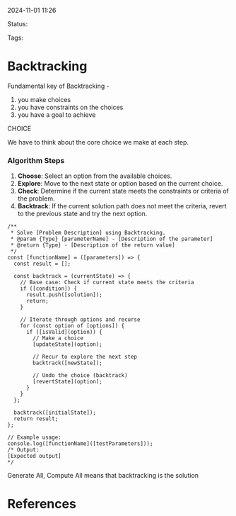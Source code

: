 2024-11-01 11:26

Status:

Tags:

# Backtracking

Fundamental key of Backtracking -
1. you make choices
2. you have constraints on the choices
3. you have a goal to achieve

CHOICE

We have to think about the core choice we make at each step.

### Algorithm Steps[​](https://carefree-ladka.github.io/js.enigma/docs/tutorial-basics/Backtracking#algorithm-steps "Direct link to Algorithm Steps")

1. **Choose**: Select an option from the available choices.
2. **Explore**: Move to the next state or option based on the current choice.
3. **Check**: Determine if the current state meets the constraints or criteria of the problem.
4. **Backtrack**: If the current solution path does not meet the criteria, revert to the previous state and try the next option.

```
/**
 * Solve [Problem Description] using Backtracking.
 * @param {Type} [parameterName] - [Description of the parameter]
 * @return {Type} - [Description of the return value]
 */
const [functionName] = ([parameters]) => {
  const result = [];
  
  const backtrack = (currentState) => {
    // Base case: Check if current state meets the criteria
    if ([condition]) {
      result.push([solution]);
      return;
    }
    
    // Iterate through options and recurse
    for (const option of [options]) {
      if ([isValid](option)) {
        // Make a choice
        [updateState](option);
        
        // Recur to explore the next step
        backtrack([newState]);
        
        // Undo the choice (backtrack)
        [revertState](option);
      }
    }
  };

  backtrack([initialState]);
  return result;
};

// Example usage:
console.log([functionName]([testParameters]));
/* Output:
[Expected output]
*/

```
Generate All, Compute All means that backtracking is the solution



# References


